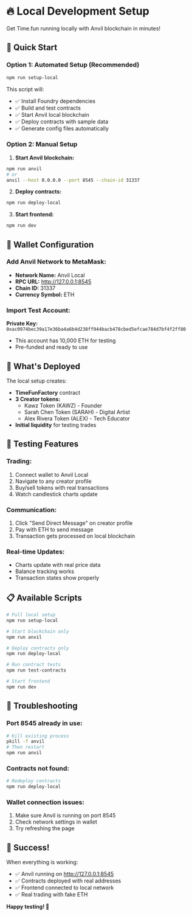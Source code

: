 # 🔥 Local Development Setup

Get Time.fun running locally with Anvil blockchain in minutes!

## 🚀 Quick Start

### Option 1: Automated Setup (Recommended)
```bash
npm run setup-local
```

This script will:
- ✅ Install Foundry dependencies
- ✅ Build and test contracts
- ✅ Start Anvil local blockchain
- ✅ Deploy contracts with sample data
- ✅ Generate config files automatically

### Option 2: Manual Setup

1. **Start Anvil blockchain:**
```bash
npm run anvil
# or
anvil --host 0.0.0.0 --port 8545 --chain-id 31337
```

2. **Deploy contracts:**
```bash
npm run deploy-local
```

3. **Start frontend:**
```bash
npm run dev
```

## 🔧 Wallet Configuration

### Add Anvil Network to MetaMask:
- **Network Name:** Anvil Local
- **RPC URL:** http://127.0.0.1:8545
- **Chain ID:** 31337
- **Currency Symbol:** ETH

### Import Test Account:
**Private Key:** `0xac0974bec39a17e36ba4a6b4d238ff944bacb478cbed5efcae784d7bf4f2ff80`
- This account has 10,000 ETH for testing
- Pre-funded and ready to use

## 🎯 What's Deployed

The local setup creates:
- **TimeFunFactory** contract
- **3 Creator tokens:**
  - Kawz Token (KAWZ) - Founder
  - Sarah Chen Token (SARAH) - Digital Artist  
  - Alex Rivera Token (ALEX) - Tech Educator
- **Initial liquidity** for testing trades

## 🧪 Testing Features

### Trading:
1. Connect wallet to Anvil Local
2. Navigate to any creator profile
3. Buy/sell tokens with real transactions
4. Watch candlestick charts update

### Communication:
1. Click "Send Direct Message" on creator profile
2. Pay with ETH to send message
3. Transaction gets processed on local blockchain

### Real-time Updates:
- Charts update with real price data
- Balance tracking works
- Transaction states show properly

## 📋 Available Scripts

```bash
# Full local setup
npm run setup-local

# Start blockchain only
npm run anvil

# Deploy contracts only
npm run deploy-local

# Run contract tests
npm run test-contracts

# Start frontend
npm run dev
```

## 🐛 Troubleshooting

### Port 8545 already in use:
```bash
# Kill existing process
pkill -f anvil
# Then restart
npm run anvil
```

### Contracts not found:
```bash
# Redeploy contracts
npm run deploy-local
```

### Wallet connection issues:
1. Make sure Anvil is running on port 8545
2. Check network settings in wallet
3. Try refreshing the page

## 🎉 Success!

When everything is working:
- ✅ Anvil running on http://127.0.0.1:8545
- ✅ Contracts deployed with real addresses
- ✅ Frontend connected to local network
- ✅ Real trading with fake ETH

**Happy testing! 🚀** 
